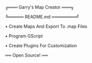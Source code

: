 ╔═══ Garry's Map Creator ═══╗

╚═════ README.md ════════╝

• Create Maps And Export To .map Files

• Program GScript

• Create Plugins For Customization

══ Open Source! ══
